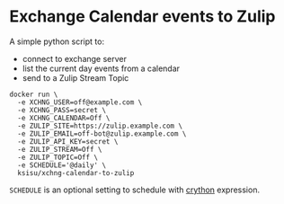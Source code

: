 # Exchange Calendar events to Zulip

A simple python script to:
 * connect to exchange server
 * list the current day events from a calendar
 * send to a Zulip Stream Topic

```
docker run \
  -e XCHNG_USER=off@example.com \
  -e XCHNG_PASS=secret \
  -e XCHNG_CALENDAR=Off \
  -e ZULIP_SITE=https://zulip.example.com \
  -e ZULIP_EMAIL=off-bot@zulip.example.com \
  -e ZULIP_API_KEY=secret \
  -e ZULIP_STREAM=Off \
  -e ZULIP_TOPIC=Off \
  -e SCHEDULE='@daily' \
  ksisu/xchng-calendar-to-zulip
```

`SCHEDULE` is an optional setting to schedule with [crython](https://github.com/ahawker/crython) expression.
